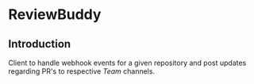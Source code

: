 # ReviewBuddy

## Introduction

Client to handle webhook events for a given repository and post updates regarding PR's to respective *Team* channels.
